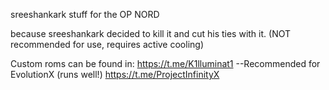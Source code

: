 sreeshankark stuff for the OP NORD

because sreeshankark decided to kill it and cut his ties with it.
(NOT recommended for use, requires active cooling)

Custom roms can be found in:
https://t.me/K1lluminat1  --Recommended for EvolutionX (runs well!)
https://t.me/ProjectInfinityX 
